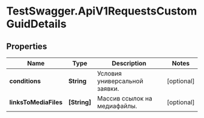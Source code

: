 # TestSwagger.ApiV1RequestsCustomGuidDetails

## Properties

Name | Type | Description | Notes
------------ | ------------- | ------------- | -------------
**conditions** | **String** | Условия универсальной заявки. | [optional] 
**linksToMediaFiles** | **[String]** | Массив ссылок на медиафайлы. | [optional] 


